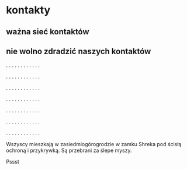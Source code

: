 # kontakty

## ważna sieć kontaktów 

## nie wolno zdradzić naszych kontaktów




.
.
.
.
.
.
.
.
.
.
.
.

.
.
.
.
.
.
.
.
.
.
.
.

.
.
.
.
.
.
.
.
.
.
.
.


.
.
.
.
.
.
.
.
.
.
.
.


.
.
.
.
.
.
.
.
.
.
.
.


.
.
.
.
.
.
.
.
.
.
.
.


.
.
.
.
.
.
.
.
.
.
.
.

Wszyscy mieszkają w zasiedmiogórogrodzie w zamku Shreka pod ścisłą ochroną i przykrywką. Są przebrani za ślepe myszy.


Pssst
